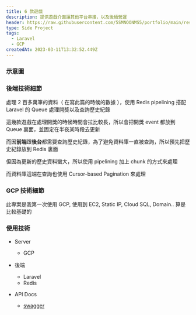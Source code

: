 ```yaml
---
title: 6 款遊戲
description: 提供遊戲介面讓其他平台串接，以及後續營運
header: https://raw.githubusercontent.com/5SMNOONMS5/portfolio/main/resources/projects/game/game1.png
type: Side Project
tags: 
  - Laravel
  - GCP
createdAt: 2023-03-11T13:32:52.449Z
---
```


### 示意圖

<smart-figure src="https://raw.githubusercontent.com/5SMNOONMS5/portfolio/main/resources/projects/game/game2.png"></smart-figure>
<smart-figure src="https://raw.githubusercontent.com/5SMNOONMS5/portfolio/main/resources/projects/game/game3.png"></smart-figure>
<smart-figure src="https://raw.githubusercontent.com/5SMNOONMS5/portfolio/main/resources/projects/game/game4.png"></smart-figure>
<smart-figure src="https://raw.githubusercontent.com/5SMNOONMS5/portfolio/main/resources/projects/game/game5.png"></smart-figure>
<smart-figure src="https://raw.githubusercontent.com/5SMNOONMS5/portfolio/main/resources/projects/game/game6.png"></smart-figure>

### 後端技術細節

處理 2 百多萬筆的資料（ 在寫此篇的時候的數據 ），使用 Redis pipelining 搭配 Laravel 的 Queue 處理開獎以及查詢歷史紀錄

這幾款遊戲在處理開獎的時候時間會拉比較長，所以會把開獎 event 都放到 Queue 裏面，並固定在半夜某時段去更新

而因**前端**跟**後台**都需要查詢歷史紀錄，為了避免資料庫一直被查詢，所以預先把歷史紀錄放到 Redis 裏面

但因為更新的歷史資料蠻大，所以使用 pipelining 加上 chunk 的方式來處理

而資料庫這端在查詢也使用 Cursor-based Pagination 來處理

### GCP 技術細節

此專案是我第一次使用 GCP, 使用到 EC2, Static IP, Cloud SQL, Domain.. 算是比較基礎的

### 使用技術

* Server
  * GCP

* 後端
	- Laravel
	- Redis

* API Docs
  - [swagger](https://swagger.io/)
